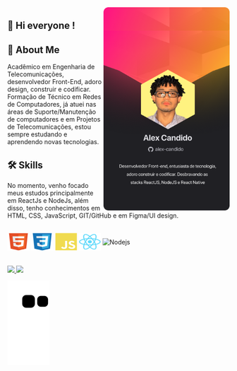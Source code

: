 <img align="right" height="460px" src=".github/workflows/alex-cndd.png"/>

## 👋 Hi everyone ! 
## 🚀 About Me
<p> Acadêmico em Engenharia de Telecomunicações, desenvolvedor Front-End, adoro design, construir e codificar. Formação de Técnico em Redes de Computadores, já atuei nas áreas de Suporte/Manutenção de computadores e em Projetos de Telecomunicações, estou sempre estudando e aprendendo novas tecnologias.</p>

## 🛠 Skills
<p> No momento, venho focado meus estudos principalmente em ReactJs e NodeJs, além disso, tenho conhecimentos em HTML, CSS, JavaScript, GIT/GitHub e em Figma/UI design.</p>

<div style="display: inline_block"><br/>
  <img align="center" alt="HTML" height="40" width="50" src="https://raw.githubusercontent.com/devicons/devicon/master/icons/html5/html5-original.svg">
  <img align="center" alt="CSS" height="40" width="50" src="https://raw.githubusercontent.com/devicons/devicon/master/icons/css3/css3-original.svg">
  <img align="center" alt="Js" height="40" width="50" src="https://raw.githubusercontent.com/devicons/devicon/master/icons/javascript/javascript-plain.svg">
  <img align="center" alt="React" height="40" width="50" src="https://raw.githubusercontent.com/devicons/devicon/master/icons/react/react-original.svg">
  <img align="center" alt="Nodejs" height="40" width="50" src="https://icongr.am/devicon/nodejs-original.svg?size=148&color=currentColor">
<div/></br></br>

<div style="display: flex">
  <a href="https://github.com/alex-candido">
  <img height="170em" src="https://github-readme-stats.vercel.app/api?username=alex-candido&show_icons=true&theme=vision-friendly-dark&include_all_commits=true&count_private=true"/>
  <img height="170em" src="https://github-readme-stats.vercel.app/api/top-langs/?username=alex-candido&layout=compact&langs_count=16&theme=vision-friendly-dark"/>
</div>

![Snake animation](https://github.com/alex-candido/alex-candido/blob/output/github-contribution-grid-snake.svg)

